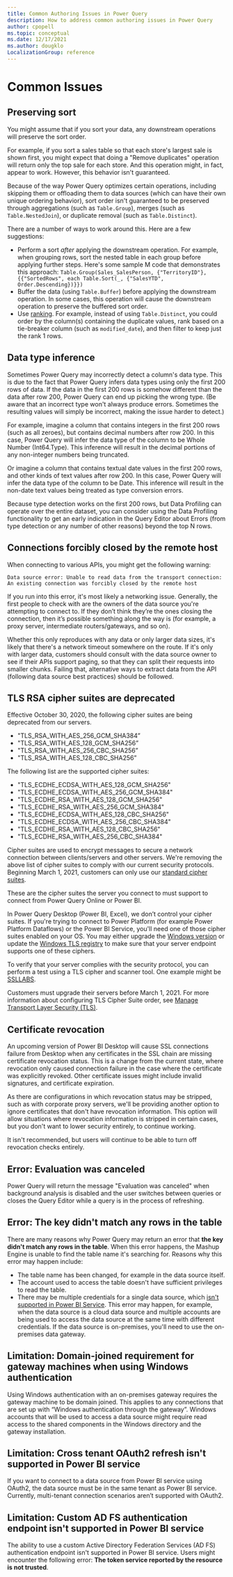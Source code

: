 ```yaml
---
title: Common Authoring Issues in Power Query
description: How to address common authoring issues in Power Query
author: cpopell
ms.topic: conceptual
ms.date: 12/17/2021
ms.author: dougklo
LocalizationGroup: reference
---
```



# Common Issues

## Preserving sort

You might assume that if you sort your data, any downstream operations will preserve the sort order.

For example, if you sort a sales table so that each store's largest sale is shown first, you might expect that doing a "Remove duplicates" operation will return only the top sale for each store. And this operation might, in fact, appear to work. However, this behavior isn't guaranteed.

Because of the way Power Query optimizes certain operations, including skipping them or offloading them to data sources (which can have their own unique ordering behavior), sort order isn't guaranteed to be preserved through aggregations (such as `Table.Group`), merges (such as `Table.NestedJoin`), or duplicate removal (such as `Table.Distinct`).

There are a number of ways to work around this. Here are a few suggestions:

* Perform a sort *after* applying the downstream operation. For example, when grouping rows, sort the nested table in each group before applying further steps. Here's some sample M code that demonstrates this approach: `Table.Group(Sales_SalesPerson, {"TerritoryID"}, {{"SortedRows", each Table.Sort(_, {"SalesYTD", Order.Descending})}})`
* Buffer the data (using `Table.Buffer`) before applying the downstream operation. In some cases, this operation will cause the downstream operation to preserve the buffered sort order.
* Use [ranking](rank-column.md). For example, instead of using `Table.Distinct`, you could order by the column(s) containing the duplicate values, rank based on a tie-breaker column (such as `modified_date`), and then filter to keep just the rank 1 rows.

## Data type inference

Sometimes Power Query may incorrectly detect a column's data type. This is due to the fact that Power Query infers data types using only the first 200 rows of data. If the data in the first 200 rows is somehow different than the data after row 200, Power Query can end up picking the wrong type. (Be aware that an incorrect type won't always produce errors. Sometimes the resulting values will simply be incorrect, making the issue harder to detect.)

For example, imagine a column that contains integers in the first 200 rows (such as all zeroes), but contains decimal numbers after row 200. In this case, Power Query will infer the data type of the column to be Whole Number (Int64.Type). This inference will result in the decimal portions of any non-integer numbers being truncated.

Or imagine a column that contains textual date values in the first 200 rows, and other kinds of text values after row 200. In this case, Power Query will infer the data type of the column to be Date. This inference will result in the non-date text values being treated as type conversion errors.

Because type detection works on the first 200 rows, but Data Profiling can operate over the entire dataset, you can consider using the Data Profiling functionality to get an early indication in the Query Editor about Errors (from type detection or any number of other reasons) beyond the top N rows.

## Connections forcibly closed by the remote host

When connecting to various APIs, you might get the following warning:

`Data source error: Unable to read data from the transport connection: An existing connection was forcibly closed by the remote host`

If you run into this error, it's most likely a networking issue. Generally, the first people to check with are the owners of the data source you're attempting to connect to. If they don’t think they’re the ones closing the connection, then it’s possible something along the way is (for example, a proxy server, intermediate routers/gateways, and so on).

Whether this only reproduces with any data or only larger data sizes, it's likely that there's a network timeout somewhere on the route. If it's only with larger data, customers should consult with the data source owner to see if their APIs support paging, so that they can split their requests into smaller chunks. Failing that, alternative ways to extract data from the API (following data source best practices) should be followed.

## TLS RSA cipher suites are deprecated

Effective October 30, 2020, the following cipher suites are being deprecated from our servers.

* "TLS_RSA_WITH_AES_256_GCM_SHA384”
* "TLS_RSA_WITH_AES_128_GCM_SHA256”
* "TLS_RSA_WITH_AES_256_CBC_SHA256”
* "TLS_RSA_WITH_AES_128_CBC_SHA256”

The following list are the supported cipher suites:

* "TLS_ECDHE_ECDSA_WITH_AES_128_GCM_SHA256"
* "TLS_ECDHE_ECDSA_WITH_AES_256_GCM_SHA384"
* "TLS_ECDHE_RSA_WITH_AES_128_GCM_SHA256"
* "TLS_ECDHE_RSA_WITH_AES_256_GCM_SHA384"
* "TLS_ECDHE_ECDSA_WITH_AES_128_CBC_SHA256"
* "TLS_ECDHE_ECDSA_WITH_AES_256_CBC_SHA384"
* "TLS_ECDHE_RSA_WITH_AES_128_CBC_SHA256"
* "TLS_ECDHE_RSA_WITH_AES_256_CBC_SHA384"

Cipher suites are used to encrypt messages to secure a network connection between clients/servers and other servers. We're removing the above list of cipher suites to comply with our current security protocols. Beginning March 1, 2021, customers can only use our [standard cipher suites](/power-platform/admin/server-cipher-tls-requirements).

These are the cipher suites the server you connect to must support to connect from Power Query Online or Power BI.

In Power Query Desktop (Power BI, Excel), we don’t control your cipher suites. If you're trying to connect to Power Platform  (for example Power Platform Dataflows) or the Power BI Service, you'll need one of those cipher suites enabled on your OS. You may either upgrade the [Windows version](/windows/win32/secauthn/cipher-suites-in-schannel) or update the [Windows TLS registry](/windows-server/security/tls/tls-registry-settings) to make sure that your server endpoint supports one of these ciphers.

To verify that your server complies with the security protocol, you can perform a test using a TLS cipher and scanner tool. One example might be [SSLLABS](https://www.ssllabs.com/ssltest/analyze.html).

Customers must upgrade their servers before March 1, 2021. For more information about configuring TLS Cipher Suite order, see [Manage Transport Layer Security (TLS)](/windows-server/security/tls/manage-tls).

## Certificate revocation

An upcoming version of Power BI Desktop will cause SSL connections failure from Desktop when any certificates in the SSL chain are missing certificate revocation status. This  is a change from the current state, where revocation only caused connection failure in the case where the certificate was explicitly revoked. Other certificate issues might include invalid signatures, and certificate expiration.

As there are configurations in which revocation status may be stripped, such as with corporate proxy servers, we'll be providing another option to ignore certificates that don't have revocation information. This option will allow situations where revocation information is stripped in certain cases, but you don't want to lower security entirely, to continue working.

It isn't recommended, but users will continue to be able to turn off revocation checks entirely.

## Error: Evaluation was canceled

Power Query will return the message "Evaluation was canceled" when background analysis is disabled and the user switches between queries or closes the Query Editor while a query is in the process of refreshing.

## Error: The key didn't match any rows in the table

There are many reasons why Power Query may return an error that **the key didn't match any rows in the table**. When this error happens, the Mashup Engine is unable to find the table name it's searching for. Reasons why this error may happen include:

* The table name has been changed, for example in the data source itself.
* The account used to access the table doesn't have sufficient privileges to read the table.
* There may be multiple credentials for a single data source, which [isn't supported in Power BI Service](/power-bi/connect-data/refresh-data#accessing-cloud-data-sources). This error may happen, for example, when the data source is a cloud data source and multiple accounts are being used to access the data source at the same time with different credentials. If the data source is on-premises, you'll need to use the on-premises data gateway.

## Limitation: Domain-joined requirement for gateway machines when using Windows authentication

Using Windows authentication with an on-premises gateway requires the gateway machine to be domain joined. This applies to any connections that are set up with “Windows authentication through the gateway”. Windows accounts that will be used to access a data source might require read access to the shared components in the Windows directory and the gateway installation.

## Limitation: Cross tenant OAuth2 refresh isn't supported in Power BI service

If you want to connect to a data source from Power BI service using OAuth2, the data source must be in the same tenant as Power BI service. Currently, multi-tenant connection scenarios aren’t supported with OAuth2.

## Limitation: Custom AD FS authentication endpoint isn't supported in Power BI service

The ability to use a custom Active Directory Federation Services (AD FS) authentication endpoint isn't supported in Power BI service. Users might encounter the following error: **The token service reported by the resource is not trusted**.
